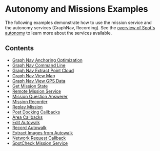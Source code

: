<!--
Copyright (c) 2023 Boston Dynamics, Inc.  All rights reserved.

Downloading, reproducing, distributing or otherwise using the SDK Software
is subject to the terms and conditions of the Boston Dynamics Software
Development Kit License (20191101-BDSDK-SL).
-->

# Autonomy and Missions Examples

The following examples demonstrate how to use the mission service and the autonomy services (GraphNav, Recording). See the [overview of Spot's autonomy](../../../docs/concepts/autonomy/README.md) to learn more about the services available.

## Contents

- [Graph Nav Anchoring Optimization](../graph_nav_anchoring_optimization/README.md)
- [Graph Nav Command Line](../graph_nav_command_line/README.md)
- [Graph Nav Extract Point Cloud](../graph_nav_extract_point_cloud/README.md)
- [Graph Nav View Map](../graph_nav_view_map/README.md)
- [Graph Nav View GPS Data](../graph_nav_view_gps/README.md)
- [Get Mission State](../get_mission_state/README.md)
- [Remote Mission Service](../remote_mission_service/README.md)
- [Mission Question Answerer](../mission_question_answerer/README.md)
- [Mission Recorder](../mission_recorder/README.md)
- [Replay Mission](../replay_mission/README.md)
- [Post Docking Callbacks](../post_docking_callbacks/README.md)
- [Area Callbacks](../area_callback/README.md)
- [Edit Autowalk](../edit_autowalk/README.md)
- [Record Autowalk](../record_autowalk/README.md)
- [Extract Images from Autowalk](../extract_images_from_walk/README.md)
- [Network Request Callback](../network_request_callback/README.md)
- [SpotCheck Mission Service](../remote_mission_service/spot_check/README.md)
